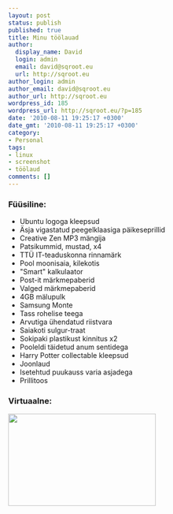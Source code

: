 ```yaml
---
layout: post
status: publish
published: true
title: Minu töölauad
author:
  display_name: David
  login: admin
  email: david@sqroot.eu
  url: http://sqroot.eu
author_login: admin
author_email: david@sqroot.eu
author_url: http://sqroot.eu
wordpress_id: 185
wordpress_url: http://sqroot.eu/?p=185
date: '2010-08-11 19:25:17 +0300'
date_gmt: '2010-08-11 19:25:17 +0300'
category:
- Personal
tags:
- linux
- screenshot
- töölaud
comments: []
---
```

<h3>F&uuml;&uuml;siline:</h3>
<ul>
<li>Ubuntu logoga kleepsud</li>
<li>&Auml;sja vigastatud peegelklaasiga p&auml;ikeseprillid</li>
<li>Creative Zen MP3 m&auml;ngija</li>
<li>Patsikummid, mustad, x4</li>
<li>TT&Uuml; IT-teaduskonna rinnam&auml;rk</li>
<li>Pool moonisaia, kilekotis</li>
<li>&quot;Smart&quot; kalkulaator</li>
<li>Post-it m&auml;rkmepaberid</li>
<li>Valged m&auml;rkmepaberid</li>
<li>4GB m&auml;lupulk</li>
<li>Samsung Monte</li>
<li>Tass rohelise teega</li>
<li>Arvutiga &uuml;hendatud riistvara</li>
<li>Saiakoti sulgur-traat</li>
<li>Sokipaki plastikust kinnitus x2</li>
<li>Pooleldi t&auml;idetud anum sentidega</li>
<li>Harry Potter collectable kleepsud</li>
<li>Joonlaud</li>
<li>Isetehtud puukauss varia asjadega</li>
<li>Prillitoos</li>
</ul>
<h3>Virtuaalne:</h3>
<p><a href="http://sqroot.eu/wp-content/uploads/2010/08/Kuvatõmmis.png"><img alt="" class="aligncenter size-medium wp-image-218" height="187" src="http://sqroot.eu/wp-content/uploads/2010/08/Kuvatõmmis-300x187.png" width="300" /></a></p>
